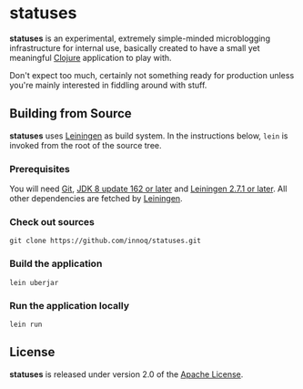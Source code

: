 # statuses

**statuses** is an experimental, extremely simple-minded microblogging
infrastructure for internal use, basically created to have a small yet
meaningful [Clojure] application to play with.

Don't expect too much, certainly not something ready for production unless
you're mainly interested in fiddling around with stuff.

## Building from Source

**statuses** uses [Leiningen] as build system. In the instructions below, `lein`
is invoked from the root of the source tree.

### Prerequisites

You will need [Git], [JDK 8 update 162 or later][JDK] and [Leiningen 2.7.1 or
later][Leiningen]. All other dependencies are fetched by [Leiningen].

### Check out sources

```
git clone https://github.com/innoq/statuses.git
```

### Build the application

```
lein uberjar
```

### Run the application locally

```
lein run
```

## License

**statuses** is released under version 2.0 of the [Apache License].


[Apache License]: https://www.apache.org/licenses/LICENSE-2.0.html
[Clojure]: https://clojure.org
[Git]: https://help.github.com/set-up-git-redirect
[JDK]: http://www.oracle.com/technetwork/java/javase/downloads
[Leiningen]: https://leiningen.org

